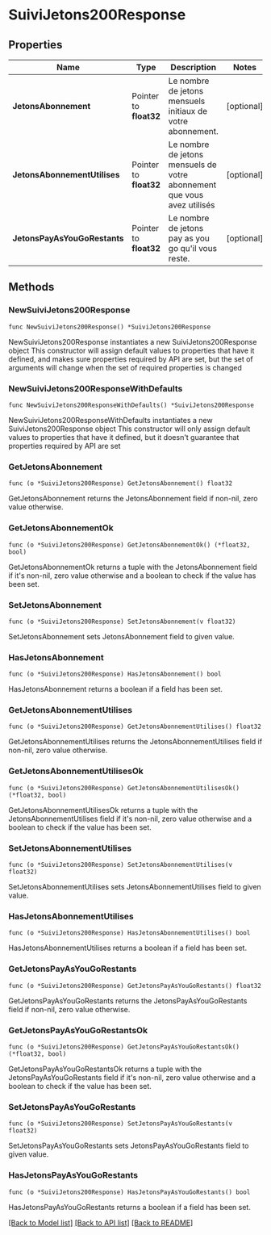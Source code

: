 # SuiviJetons200Response

## Properties

Name | Type | Description | Notes
------------ | ------------- | ------------- | -------------
**JetonsAbonnement** | Pointer to **float32** | Le nombre de jetons mensuels initiaux de votre abonnement. | [optional] 
**JetonsAbonnementUtilises** | Pointer to **float32** | Le nombre de jetons mensuels de votre abonnement que vous avez utilisés | [optional] 
**JetonsPayAsYouGoRestants** | Pointer to **float32** | Le nombre de jetons pay as you go qu&#39;il vous reste. | [optional] 

## Methods

### NewSuiviJetons200Response

`func NewSuiviJetons200Response() *SuiviJetons200Response`

NewSuiviJetons200Response instantiates a new SuiviJetons200Response object
This constructor will assign default values to properties that have it defined,
and makes sure properties required by API are set, but the set of arguments
will change when the set of required properties is changed

### NewSuiviJetons200ResponseWithDefaults

`func NewSuiviJetons200ResponseWithDefaults() *SuiviJetons200Response`

NewSuiviJetons200ResponseWithDefaults instantiates a new SuiviJetons200Response object
This constructor will only assign default values to properties that have it defined,
but it doesn't guarantee that properties required by API are set

### GetJetonsAbonnement

`func (o *SuiviJetons200Response) GetJetonsAbonnement() float32`

GetJetonsAbonnement returns the JetonsAbonnement field if non-nil, zero value otherwise.

### GetJetonsAbonnementOk

`func (o *SuiviJetons200Response) GetJetonsAbonnementOk() (*float32, bool)`

GetJetonsAbonnementOk returns a tuple with the JetonsAbonnement field if it's non-nil, zero value otherwise
and a boolean to check if the value has been set.

### SetJetonsAbonnement

`func (o *SuiviJetons200Response) SetJetonsAbonnement(v float32)`

SetJetonsAbonnement sets JetonsAbonnement field to given value.

### HasJetonsAbonnement

`func (o *SuiviJetons200Response) HasJetonsAbonnement() bool`

HasJetonsAbonnement returns a boolean if a field has been set.

### GetJetonsAbonnementUtilises

`func (o *SuiviJetons200Response) GetJetonsAbonnementUtilises() float32`

GetJetonsAbonnementUtilises returns the JetonsAbonnementUtilises field if non-nil, zero value otherwise.

### GetJetonsAbonnementUtilisesOk

`func (o *SuiviJetons200Response) GetJetonsAbonnementUtilisesOk() (*float32, bool)`

GetJetonsAbonnementUtilisesOk returns a tuple with the JetonsAbonnementUtilises field if it's non-nil, zero value otherwise
and a boolean to check if the value has been set.

### SetJetonsAbonnementUtilises

`func (o *SuiviJetons200Response) SetJetonsAbonnementUtilises(v float32)`

SetJetonsAbonnementUtilises sets JetonsAbonnementUtilises field to given value.

### HasJetonsAbonnementUtilises

`func (o *SuiviJetons200Response) HasJetonsAbonnementUtilises() bool`

HasJetonsAbonnementUtilises returns a boolean if a field has been set.

### GetJetonsPayAsYouGoRestants

`func (o *SuiviJetons200Response) GetJetonsPayAsYouGoRestants() float32`

GetJetonsPayAsYouGoRestants returns the JetonsPayAsYouGoRestants field if non-nil, zero value otherwise.

### GetJetonsPayAsYouGoRestantsOk

`func (o *SuiviJetons200Response) GetJetonsPayAsYouGoRestantsOk() (*float32, bool)`

GetJetonsPayAsYouGoRestantsOk returns a tuple with the JetonsPayAsYouGoRestants field if it's non-nil, zero value otherwise
and a boolean to check if the value has been set.

### SetJetonsPayAsYouGoRestants

`func (o *SuiviJetons200Response) SetJetonsPayAsYouGoRestants(v float32)`

SetJetonsPayAsYouGoRestants sets JetonsPayAsYouGoRestants field to given value.

### HasJetonsPayAsYouGoRestants

`func (o *SuiviJetons200Response) HasJetonsPayAsYouGoRestants() bool`

HasJetonsPayAsYouGoRestants returns a boolean if a field has been set.


[[Back to Model list]](../README.md#documentation-for-models) [[Back to API list]](../README.md#documentation-for-api-endpoints) [[Back to README]](../README.md)


